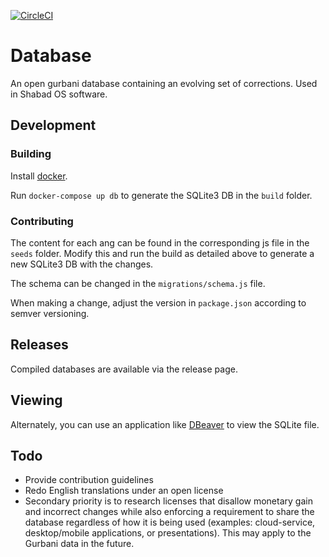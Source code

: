 [![CircleCI](https://circleci.com/gh/ShabadOS/database/tree/master.svg?style=svg)](https://circleci.com/gh/ShabadOS/database/tree/master)

# Database
An open gurbani database containing an evolving set of corrections. Used in Shabad OS software.

## Development

### Building

Install [docker](http://docker.com).

Run `docker-compose up db` to generate the SQLite3 DB in the `build` folder.

### Contributing

The content for each ang can be found in the corresponding js file in the `seeds` folder. 
Modify this and run the build as detailed above to generate a new SQLite3 DB with the changes.

The schema can be changed in the `migrations/schema.js` file.

When making a change, adjust the version in `package.json` according to semver versioning.

## Releases

Compiled databases are available via the release page.
      
## Viewing

Alternately, you can use an application like [DBeaver](https://dbeaver.jkiss.org/) to view the SQLite file.

## Todo

- Provide contribution guidelines
- Redo English translations under an open license
- Secondary priority is to research licenses that disallow monetary gain and incorrect changes while also enforcing a requirement to share the database regardless of how it is being used (examples: cloud-service, desktop/mobile applications, or presentations). This may apply to the Gurbani data in the future.
